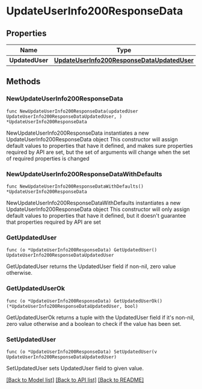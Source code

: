 # UpdateUserInfo200ResponseData

## Properties

Name | Type | Description | Notes
------------ | ------------- | ------------- | -------------
**UpdatedUser** | [**UpdateUserInfo200ResponseDataUpdatedUser**](UpdateUserInfo200ResponseDataUpdatedUser.md) |  | 

## Methods

### NewUpdateUserInfo200ResponseData

`func NewUpdateUserInfo200ResponseData(updatedUser UpdateUserInfo200ResponseDataUpdatedUser, ) *UpdateUserInfo200ResponseData`

NewUpdateUserInfo200ResponseData instantiates a new UpdateUserInfo200ResponseData object
This constructor will assign default values to properties that have it defined,
and makes sure properties required by API are set, but the set of arguments
will change when the set of required properties is changed

### NewUpdateUserInfo200ResponseDataWithDefaults

`func NewUpdateUserInfo200ResponseDataWithDefaults() *UpdateUserInfo200ResponseData`

NewUpdateUserInfo200ResponseDataWithDefaults instantiates a new UpdateUserInfo200ResponseData object
This constructor will only assign default values to properties that have it defined,
but it doesn't guarantee that properties required by API are set

### GetUpdatedUser

`func (o *UpdateUserInfo200ResponseData) GetUpdatedUser() UpdateUserInfo200ResponseDataUpdatedUser`

GetUpdatedUser returns the UpdatedUser field if non-nil, zero value otherwise.

### GetUpdatedUserOk

`func (o *UpdateUserInfo200ResponseData) GetUpdatedUserOk() (*UpdateUserInfo200ResponseDataUpdatedUser, bool)`

GetUpdatedUserOk returns a tuple with the UpdatedUser field if it's non-nil, zero value otherwise
and a boolean to check if the value has been set.

### SetUpdatedUser

`func (o *UpdateUserInfo200ResponseData) SetUpdatedUser(v UpdateUserInfo200ResponseDataUpdatedUser)`

SetUpdatedUser sets UpdatedUser field to given value.



[[Back to Model list]](../README.md#documentation-for-models) [[Back to API list]](../README.md#documentation-for-api-endpoints) [[Back to README]](../README.md)


